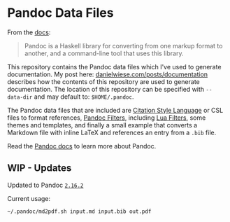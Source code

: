 # Pandoc Data Files

From the [docs](https://pandoc.org/MANUAL.html):

> Pandoc is a Haskell library for converting from one markup format to another, and a command-line tool that uses this library.

This repository contains the Pandoc data files which I've used to generate documentation.
My post here: [danielwiese.com/posts/documentation](https://danielwiese.com/posts/documentation/) describes how the contents of this repository are used to generate documentation.
The location of this repository can be specified with `--data-dir` and may default to: `$HOME/.pandoc`.

The Pandoc data files that are included are [Citation Style Language](https://citationstyles.org/) or CSL files to format references, [Pandoc Filters](https://pandoc.org/filters.html), including [Lua Filters](https://pandoc.org/lua-filters.html), some themes and templates, and finally a small example that converts a Markdown file with inline LaTeX and references an entry from a `.bib` file.

Read the [Pandoc docs](https://pandoc.org/MANUAL.html) to learn more about Pandoc.

## WIP - Updates

Updated to Pandoc [`2.16.2`](https://pandoc.org/releases.html#pandoc-2.16.2-2021-11-21)

Current usage:

```
~/.pandoc/md2pdf.sh input.md input.bib out.pdf
```
